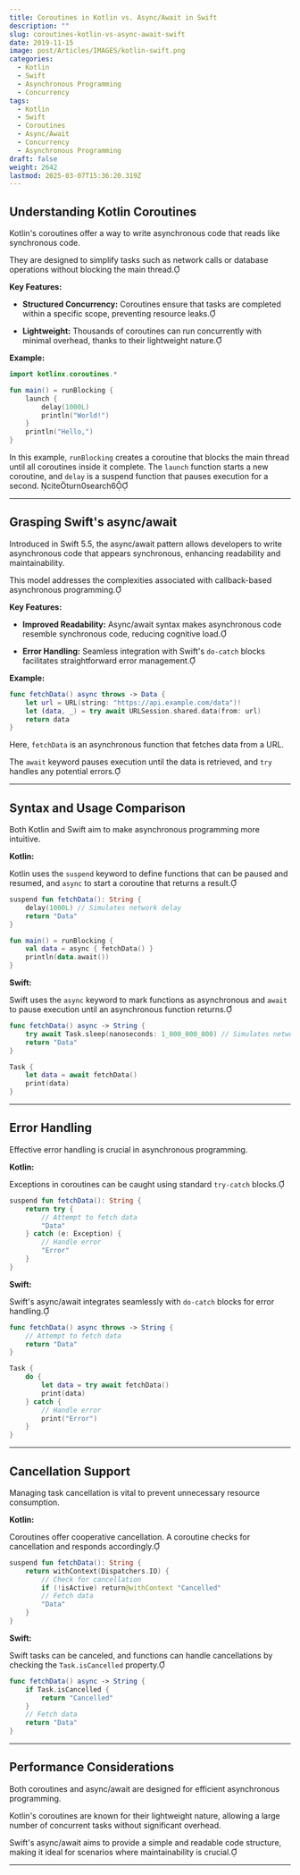 ```yaml
---
title: Coroutines in Kotlin vs. Async/Await in Swift
description: ""
slug: coroutines-kotlin-vs-async-await-swift
date: 2019-11-15
image: post/Articles/IMAGES/kotlin-swift.png
categories:
  - Kotlin
  - Swift
  - Asynchronous Programming
  - Concurrency
tags:
  - Kotlin
  - Swift
  - Coroutines
  - Async/Await
  - Concurrency
  - Asynchronous Programming
draft: false
weight: 2642
lastmod: 2025-03-07T15:36:20.319Z
---
```

<!-- 
# Coroutines in Kotlin vs. Async/Await in Swift: A Comparative Analysis

In the ever-evolving landscape of programming languages, handling asynchronous tasks efficiently is paramount. Both Kotlin and Swift have introduced robust solutions to tackle this challenge: **Kotlin Coroutines** and **Swift's async/await**. Let's dive into a comparative analysis of these concurrency models, exploring their syntax, error handling, cancellation mechanisms, and more.

--- -->

## Understanding Kotlin Coroutines

Kotlin's coroutines offer a way to write asynchronous code that reads like synchronous code.

They are designed to simplify tasks such as network calls or database operations without blocking the main thread.

**Key Features:**

* **Structured Concurrency:** Coroutines ensure that tasks are completed within a specific scope, preventing resource leaks.

* **Lightweight:** Thousands of coroutines can run concurrently with minimal overhead, thanks to their lightweight nature.

**Example:**

```kotlin
import kotlinx.coroutines.*

fun main() = runBlocking {
    launch {
        delay(1000L)
        println("World!")
    }
    println("Hello,")
}
```

In this example, `runBlocking` creates a coroutine that blocks the main thread until all coroutines inside it complete. The `launch` function starts a new coroutine, and `delay` is a suspend function that pauses execution for a second. citeturn0search6

***

## Grasping Swift's async/await

Introduced in Swift 5.5, the async/await pattern allows developers to write asynchronous code that appears synchronous, enhancing readability and maintainability.

This model addresses the complexities associated with callback-based asynchronous programming.

**Key Features:**

* **Improved Readability:** Async/await syntax makes asynchronous code resemble synchronous code, reducing cognitive load.

* **Error Handling:** Seamless integration with Swift's `do-catch` blocks facilitates straightforward error management.

**Example:**

```swift
func fetchData() async throws -> Data {
    let url = URL(string: "https://api.example.com/data")!
    let (data, _) = try await URLSession.shared.data(from: url)
    return data
}
```

Here, `fetchData` is an asynchronous function that fetches data from a URL.

The `await` keyword pauses execution until the data is retrieved, and `try` handles any potential errors.

***

## Syntax and Usage Comparison

Both Kotlin and Swift aim to make asynchronous programming more intuitive.

**Kotlin:**

Kotlin uses the `suspend` keyword to define functions that can be paused and resumed, and `async` to start a coroutine that returns a result.

```kotlin
suspend fun fetchData(): String {
    delay(1000L) // Simulates network delay
    return "Data"
}

fun main() = runBlocking {
    val data = async { fetchData() }
    println(data.await())
}
```

**Swift:**

Swift uses the `async` keyword to mark functions as asynchronous and `await` to pause execution until an asynchronous function returns.

```swift
func fetchData() async -> String {
    try await Task.sleep(nanoseconds: 1_000_000_000) // Simulates network delay
    return "Data"
}

Task {
    let data = await fetchData()
    print(data)
}
```

***

## Error Handling

Effective error handling is crucial in asynchronous programming.

**Kotlin:**

Exceptions in coroutines can be caught using standard `try-catch` blocks.

```kotlin
suspend fun fetchData(): String {
    return try {
        // Attempt to fetch data
        "Data"
    } catch (e: Exception) {
        // Handle error
        "Error"
    }
}
```

**Swift:**

Swift's async/await integrates seamlessly with `do-catch` blocks for error handling.

```swift
func fetchData() async throws -> String {
    // Attempt to fetch data
    return "Data"
}

Task {
    do {
        let data = try await fetchData()
        print(data)
    } catch {
        // Handle error
        print("Error")
    }
}
```

***

## Cancellation Support

Managing task cancellation is vital to prevent unnecessary resource consumption.

**Kotlin:**

Coroutines offer cooperative cancellation. A coroutine checks for cancellation and responds accordingly.

```kotlin
suspend fun fetchData(): String {
    return withContext(Dispatchers.IO) {
        // Check for cancellation
        if (!isActive) return@withContext "Cancelled"
        // Fetch data
        "Data"
    }
}
```

**Swift:**

Swift tasks can be canceled, and functions can handle cancellations by checking the `Task.isCancelled` property.

```swift
func fetchData() async -> String {
    if Task.isCancelled {
        return "Cancelled"
    }
    // Fetch data
    return "Data"
}
```

***

## Performance Considerations

Both coroutines and async/await are designed for efficient asynchronous programming.

Kotlin's coroutines are known for their lightweight nature, allowing a large number of concurrent tasks without significant overhead.

Swift's async/await aims to provide a simple and readable code structure, making it ideal for scenarios where maintainability is crucial.

***

<!-- ## Conclusion

Kotlin's coroutines and Swift's async/await both offer powerful tools for handling asynchronous programming, each with its own set of features and nuances. Understanding their differences and similarities can help developers choose the right tool for their specific use cases, leading to more efficient and maintainable codebases.

--- -->

<!-- 
## Key Ideas

| Key Idea             | Summary                                                                                 |
|----------------------|-----------------------------------------------------------------------------------------|
| Structured Concurrency | Both Kotlin coroutines and Swift's async/await provide structured concurrency, ensuring tasks are completed within a specific scope.  -->
